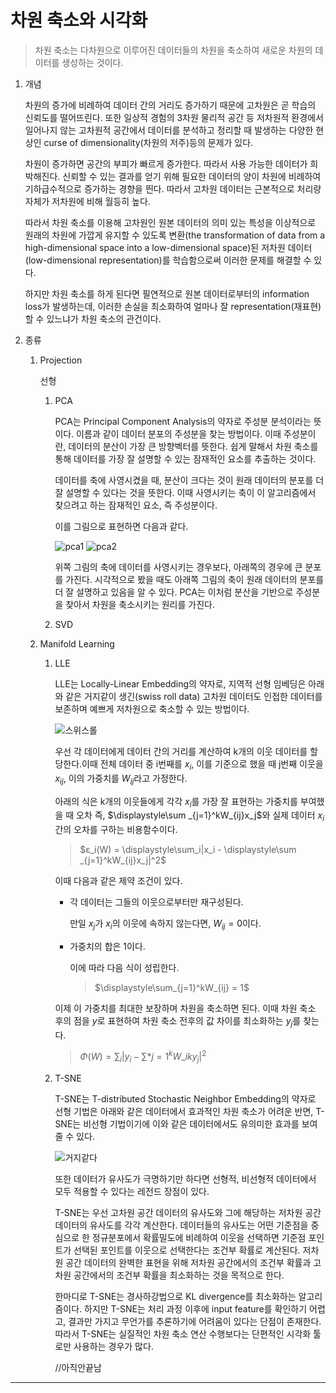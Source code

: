 # 차원 축소와 시각화

> 차원 축소는 다차원으로 이루어진 데이터들의 차원을 축소하여 새로운 차원의 데이터를 생성하는 것이다.

1. 개념

   차원의 증가에 비례하여 데이터 간의 거리도 증가하기 때문에 고차원은 곧 학습의 신뢰도를 떨어뜨린다. 또한 일상적 경험의 3차원 물리적 공간 등 저차원적 환경에서 일어나지 않는 고차원적 공간에서 데이터를 분석하고 정리할 때 발생하는 다양한 현상인 curse of dimensionality(차원의 저주)등의 문제가 있다.

   차원이 증가하면 공간의 부피가 빠르게 증가한다. 따라서 사용 가능한 데이터가 희박해진다. 신뢰할 수 있는 결과를 얻기 위해 필요한 데이터의 양이 차원에 비례하여 기하급수적으로 증가하는 경향을 띈다. 따라서 고차원 데이터는 근본적으로 처리량 자체가 저차원에 비해 월등히 높다.

   따라서 차원 축소를 이용해 고차원인 원본 데이터의 의미 있는 특성을 이상적으로 원래의 차원에 가깝게 유지할 수 있도록 변환(the transformation of data from a high-dimensional space into a low-dimensional space)된 저차원 데이터(low-dimensional representation)를 학습함으로써 이러한 문제를 해결할 수 있다.

   하지만 차원 축소를 하게 된다면 필연적으로 원본 데이터로부터의 information loss가 발생하는데, 이러한 손실을 최소화하여 얼마나 잘 representation(재표현)할 수 있느냐가 차원 축소의 관건이다.

2. 종류

   1. Projection

      선형

      1. PCA

         PCA는 Principal Component Analysis의 약자로 주성분 분석이라는 뜻이다. 이름과 같이 데이터 분포의 주성분을 찾는 방법이다. 이때 주성분이란, 데이터의 분산이 가장 큰 방향벡터를 뜻한다. 쉽게 말해서 차원 축소를 통해 데이터를 가장 잘 설명할 수 있는 잠재적인 요소를 추출하는 것이다.

         데이터를 축에 사영시켰을 때, 분산이 크다는 것이 원래 데이터의 분포를 더 잘 설명할 수 있다는 것을 뜻한다. 이때 사영시키는 축이 이 알고리즘에서 찾으려고 하는 잠재적인 요소, 즉 주성분이다.

         이를 그림으로 표현하면 다음과 같다.

         ![pca1](https://github.com/user-attachments/assets/6bb3bcbf-8086-47d7-8d88-82af46730c04) ![pca2](https://github.com/user-attachments/assets/385c704a-2401-4b73-b586-ea7e28c3ee2d)

         위쪽 그림의 축에 데이터를 사영시키는 경우보다, 아래쪽의 경우에 큰 분포를 가진다. 시각적으로 봤을 때도 아래쪽 그림의 축이 원래 데이터의 분포를 더 잘 설명하고 있음을 알 수 있다. PCA는 이처럼 분산을 기반으로 주성분을 찾아서 차원을 축소시키는 원리를 가진다.

      2. SVD

   2. Manifold Learning

      1. LLE

         LLE는 Locally-Linear Embedding의 약자로, 지역적 선형 임베딩은 아래와 같은 거지같이 생긴(swiss roll data) 고차원 데이터도 인접한 데이터를 보존하며 예쁘게 저차원으로 축소할 수 있는 방법이다.

         ![스위스롤](https://github.com/user-attachments/assets/f3944a36-1b20-4d69-867a-db5475c46680)

         우선 각 데이터에게 데이터 간의 거리를 계산하여 k개의 이웃 데이터를 할당한다.이때 전체 데이터 중 i번째를 $x_i$, 이를 기준으로 했을 때 j번째 이웃을 $x_{ij}$, 이의 가중치를 $W_{ij}$라고 가정한다.

         아래의 식은 k개의 이웃들에게 각각 $x_i$를 가장 잘 표현하는 가중치를 부여했을 때 오차 즉, $\displaystyle\sum _{j=1}^k​W_{ij}​x_j​$와 실제 데이터 $x_i$간의 오차를 구하는 비용함수이다.

         > $ε_i(W) = \displaystyle\sum_i|x_i - \displaystyle\sum _{j=1}^kW_{ij}x_j|^2$

         이때 다음과 같은 제약 조건이 있다.

         - 각 데이터는 그들의 이웃으로부터만 재구성된다.

           만일 $x_j$가 $x_i$의 이웃에 속하지 않는다면, $W_{ij}=0$이다.

         - 가중치의 합은 1이다.

           이에 따라 다음 식이 성립한다.

           > $\displaystyle\sum_{j=1}^kW_{ij} = 1$

         이제 이 가중치를 최대한 보장하며 차원을 축소하면 된다. 이때 차원 축소 후의 점을 $y$로 표현하여 차원 축소 전후의 값 차이를 최소화하는 $y_j$를 찾는다.

         > $Φ(W) =\displaystyle\sum_i|y_i - \displaystyle\sum *{j=1}^kW\_{i}ky_j|^2$

      2. T-SNE

         T-SNE는 T-distributed Stochastic Neighbor Embedding의 약자로 선형 기법은 아래와 같은 데이터에서 효과적인 차원 축소가 어려운 반면, T-SNE는 비선형 기법이기에 이와 같은 데이터에서도 유의미한 효과를 보여줄 수 있다.

         ![거지같다](https://github.com/user-attachments/assets/66b2f841-a84d-4aa1-a4ea-64baaf29824f)

         또한 데이터가 유사도가 극명하기만 하다면 선형적, 비선형적 데이터에서 모두 적용할 수 있다는 레전드 장점이 있다.

         T-SNE는 우선 고차원 공간 데이터의 유사도와 그에 해당하는 저차원 공간 데이터의 유사도를 각각 계산한다. 데이터들의 유사도는 어떤 기준점을 중심으로 한 정규분포에서 확률밀도에 비례하여 이웃을 선택하면 기준점 포인트가 선택된 포인트를 이웃으로 선택한다는 조건부 확률로 계산된다. 저차원 공간 데이터의 완벽한 표현을 위해 저차원 공간에서의 조건부 확률과 고차원 공간에서의 조건부 확률을 최소화하는 것을 목적으로 한다.

         한마디로 T-SNE는 경사하강법으로 KL divergence를 최소화하는 알고리즘이다. 하지만 T-SNE는 처리 과정 이후에 input feature를 확인하기 어렵고, 결과만 가지고 무언가를 추론하기에 어려움이 있다는 단점이 존재한다. 따라서 T-SNE는 실질적인 차원 축소 연산 수행보다는 단편적인 시각화 툴로만 사용하는 경우가 많다.

         //아직안끝남

---
